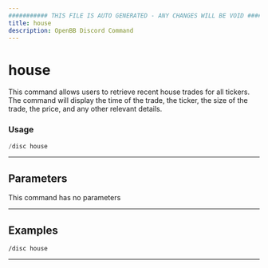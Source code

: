 ```yaml
---
########### THIS FILE IS AUTO GENERATED - ANY CHANGES WILL BE VOID ###########
title: house
description: OpenBB Discord Command
---
```


# house

This command allows users to retrieve recent house trades for all tickers. The command will display the time of the trade, the ticker, the size of the trade, the price, and any other relevant details.

### Usage

```python wordwrap
/disc house
```

---

## Parameters

This command has no parameters



---

## Examples

```
/disc house
```
---
